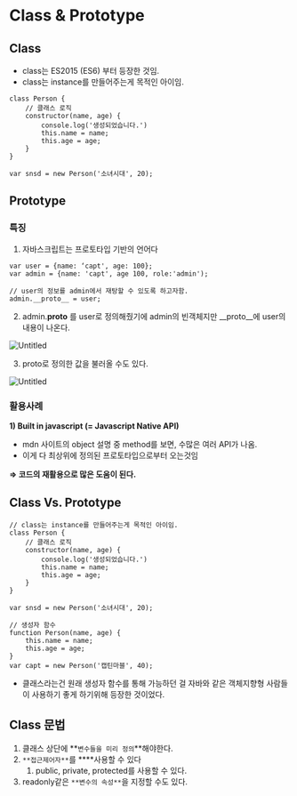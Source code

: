 # Class & Prototype

## Class

- class는 ES2015 (ES6) 부터 등장한 것임.
- class는 instance를 만들어주는게 목적인 아이임.

```tsx
class Person {
    // 클래스 로직
    constructor(name, age) {
        console.log('생성되었습니다.')
        this.name = name;
        this.age = age;
    }
}

var snsd = new Person('소녀시대', 20);
```

## Prototype

### 특징

1) 자바스크립트는 프로토타입 기반의 언어다

```tsx
var user = {name: ‘capt', age: 100};
var admin = {name: 'capt', age 100, role:'admin');

// user의 정보를 admin에서 재탕할 수 있도록 하고자함.
admin.__proto__ = user;
```

2) admin.__proto__ 를 user로 정의해줬기에 admin의 빈객체지만 __proto__에 user의 내용이 나온다.

![Untitled](https://s3-us-west-2.amazonaws.com/secure.notion-static.com/9f0c0227-c3b9-4bba-a33d-7e8fce4761bd/Untitled.png)

3) proto로 정의한 값을 불러올 수도 있다.

![Untitled](https://s3-us-west-2.amazonaws.com/secure.notion-static.com/80a1d572-3d12-4f23-bcc2-29dc2d9c73a0/Untitled.png)

### 활용사례

**1) Built in javascript (= Javascript Native API)**

- mdn 사이트의 object 설명 중 method를 보면, 수많은 여러 API가 나옴.
- 이게 다 최상위에 정의된 프로토타입으로부터 오는것임

**⇒ 코드의 재활용으로 많은 도움이 된다.**

## Class Vs. Prototype

```tsx
// class는 instance를 만들어주는게 목적인 아이임.
class Person {
    // 클래스 로직
    constructor(name, age) {
        console.log('생성되었습니다.')
        this.name = name;
        this.age = age;
    }
}

var snsd = new Person('소녀시대', 20);

// 생성자 함수
function Person(name, age) {
    this.name = name;
    this.age = age;
}
var capt = new Person('캡틴마블', 40);
```

- 클래스라는건 원래 생성자 함수를 통해 가능하던 걸 자바와 같은 객체지향형 사람들이 사용하기 좋게 하기위해 등장한 것이었다.

## Class 문법

1. 클래스 상단에 **`변수들을 미리 정의`**해야한다. 
2. `**접근제어자**`를 ****사용할 수 있다
    1. public, private, protected를 사용할 수 있다.
3. readonly같은 `**변수의 속성**`을 지정할 수도 있다.